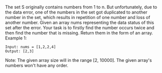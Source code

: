 The set S originally contains numbers from 1 to n. But unfortunately, due to the data error, one of the numbers in the set got duplicated to another number in the set, which results in repetition of one number and loss of another number.
Given an array nums representing the data status of this set after the error. Your task is to firstly find the number occurs twice and then find the number that is missing. Return them in the form of an array.
Example 1:
```
Input: nums = [1,2,2,4]
Output: [2,3]
```
Note:
The given array size will in the range [2, 10000].
The given array's numbers won't have any order.